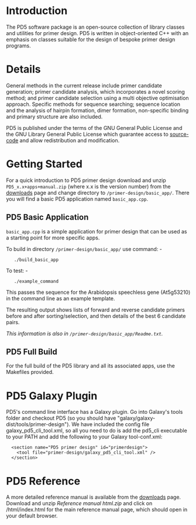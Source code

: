 # Introduction #

The PD5 software package is an open-source collection of library classes and utilities for primer design. PD5 is written in object-oriented C++ with an emphasis on classes suitable for the design of bespoke primer design programs.


# Details #

General methods in the current release include primer candidate generation; primer candidate analysis, which incorporates a novel scoring method; and primer candidate selection using a multi objective optimisation approach. Specific methods for sequence searching; sequence location and the analysis of hairpin formation, dimer formation, non-specific binding and primary structure are also included.


PD5 is published under the terms of the GNU General Public License and the GNU Library General Public License which guarantee access to [source-code](https://code.google.com/p/primer-design/source/browse/) and allow redistribution and modification.

# Getting Started #

For a quick introduction to PD5 primer design download and unzip `PD5_x.x+apps+manual.zip` (where x.x is the version number) from the [downloads](http://code.google.com/p/primer-design/downloads/list) page and change directory to `/primer-design/basic_app/`. There you will find a basic PD5 application named `basic_app.cpp`.

## PD5 Basic Application ##

`basic_app.cpp` is a simple application for primer design that can be used as a starting point for more specific apps.

To build in directory `/primer-design/basic_app/` use command: -
```
   ./build_basic_app
```
To test: -
```
   ./example_command
```

This passes the sequence for the Arabidopsis speechless gene (At5g53210) in the command line as an example template.

The resulting output shows lists of forward and reverse candidate primers before and after sorting/selection, and then details of the best 6 candidate pairs.

_This information is also in `/primer-design/basic_app/Readme.txt`._

## PD5 Full Build ##

For the full build of the PD5 library and all its associated apps, use the Makefiles provided.

# PD5 Galaxy Plugin #

PD5's command line interface has a Galaxy plugin. Go into Galaxy's tools folder and checkout PD5 (so you should have "galaxy/galaxy-dist/tools/primer-design"). We have included the config file galaxy\_pd5\_cli\_tool.xml, so all you need to do is add the pd5\_cli executable to your PATH and add the following to your Galaxy tool-conf.xml:

```
  <section name="PD5 primer design" id="primerdesign">
    <tool file="primer-design/galaxy_pd5_cli_tool.xml" />
  </section>
```

# PD5 Reference #
A more detailed reference manual is available from the [downloads](http://code.google.com/p/primer-design/downloads/list) page. Download and unzip _Reference manual html.zip_ and click on /html/index.html for the main reference manual page, which should open in your default browser.